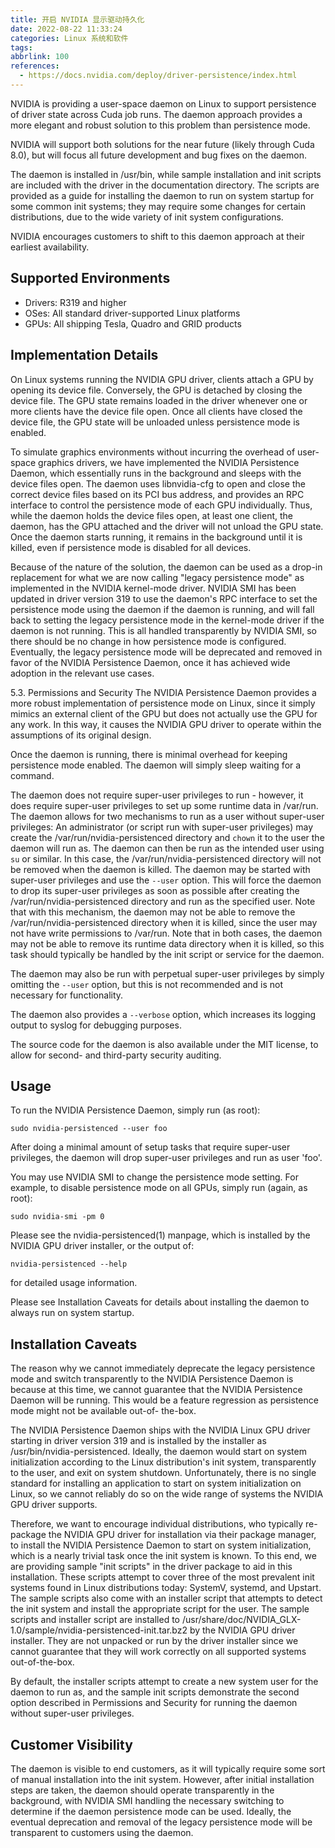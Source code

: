 ```yaml
---
title: 开启 NVIDIA 显示驱动持久化
date: 2022-08-22 11:33:24
categories: Linux 系统和软件
tags:
abbrlink: 100
references:
  - https://docs.nvidia.com/deploy/driver-persistence/index.html
---
```

NVIDIA is providing a user-space daemon on Linux to support persistence of driver state across Cuda job runs. The daemon approach provides a more elegant and robust solution to this problem than persistence mode.

NVIDIA will support both solutions for the near future (likely through Cuda 8.0), but will focus all future development and bug fixes on the daemon.

The daemon is installed in /usr/bin, while sample installation and init scripts are included with the driver in the documentation directory. The scripts are provided as a guide for installing the daemon to run on system startup for some common init systems; they may require some changes for certain distributions, due to the wide variety of init system configurations.

NVIDIA encourages customers to shift to this daemon approach at their earliest availability.

## Supported Environments

- Drivers: R319 and higher
- OSes: All standard driver-supported Linux platforms
- GPUs: All shipping Tesla, Quadro and GRID products

## Implementation Details

On Linux systems running the NVIDIA GPU driver, clients attach a GPU by opening its device file. Conversely, the GPU is detached by closing the device file. The GPU state remains loaded in the driver whenever one or more clients have the device file open. Once all clients have closed the device file, the GPU state will be unloaded unless persistence mode is enabled.

<!-- more -->

To simulate graphics environments without incurring the overhead of user-space graphics drivers, we have implemented the NVIDIA Persistence Daemon, which essentially runs in the background and sleeps with the device files open. The daemon uses libnvidia-cfg to open and close the correct device files based on its PCI bus address, and provides an RPC interface to control the persistence mode of each GPU individually. Thus, while the daemon holds the device files open, at least one client, the daemon, has the GPU attached and the driver will not unload the GPU state. Once the daemon starts running, it remains in the background until it is killed, even if persistence mode is disabled for all devices.

Because of the nature of the solution, the daemon can be used as a drop-in replacement for what we are now calling "legacy persistence mode" as implemented in the NVIDIA kernel-mode driver. NVIDIA SMI has been updated in driver version 319 to use the daemon's RPC interface to set the persistence mode using the daemon if the daemon is running, and will fall back to setting the legacy persistence mode in the kernel-mode driver if the daemon is not running. This is all handled transparently by NVIDIA SMI, so there should be no change in how persistence mode is configured. Eventually, the legacy persistence mode will be deprecated and removed in favor of the NVIDIA Persistence Daemon, once it has achieved wide adoption in the relevant use cases.

5.3. Permissions and Security
The NVIDIA Persistence Daemon provides a more robust implementation of persistence mode on Linux, since it simply mimics an external client of the GPU but does not actually use the GPU for any work. In this way, it causes the NVIDIA GPU driver to operate within the assumptions of its original design.

Once the daemon is running, there is minimal overhead for keeping persistence mode enabled. The daemon will simply sleep waiting for a command.

The daemon does not require super-user privileges to run - however, it does require super-user privileges to set up some runtime data in /var/run. The daemon allows for two mechanisms to run as a user without super-user privileges:
An administrator (or script run with super-user privileges) may create the /var/run/nvidia-persistenced directory and `chown` it to the user the daemon will run as. The daemon can then be run as the intended user using `su` or similar. In this case, the /var/run/nvidia-persistenced directory will not be removed when the daemon is killed.
The daemon may be started with super-user privileges and use the `--user` option. This will force the daemon to drop its super-user privileges as soon as possible after creating the /var/run/nvidia-persistenced directory and run as the specified user. Note that with this mechanism, the daemon may not be able to remove the /var/run/nvidia-persistenced directory when it is killed, since the user may not have write permissions to /var/run.
Note that in both cases, the daemon may not be able to remove its runtime data directory when it is killed, so this task should typically be handled by the init script or service for the daemon.

The daemon may also be run with perpetual super-user privileges by simply omitting the `--user` option, but this is not recommended and is not necessary for functionality.

The daemon also provides a `--verbose` option, which increases its logging output to syslog for debugging purposes.

The source code for the daemon is also available under the MIT license, to allow for second- and third-party security auditing.

## Usage

To run the NVIDIA Persistence Daemon, simply run (as root):

```
sudo nvidia-persistenced --user foo
```

After doing a minimal amount of setup tasks that require super-user privileges, the daemon will drop super-user privileges and run as user 'foo'.

You may use NVIDIA SMI to change the persistence mode setting. For example, to disable persistence mode on all GPUs, simply run (again, as root):

```
sudo nvidia-smi -pm 0
```

Please see the nvidia-persistenced(1) manpage, which is installed by the NVIDIA GPU driver installer, or the output of:

```
nvidia-persistenced --help
```

for detailed usage information.

Please see Installation Caveats for details about installing the daemon to always run on system startup.

## Installation Caveats

The reason why we cannot immediately deprecate the legacy persistence mode and switch transparently to the NVIDIA Persistence Daemon is because at this time, we cannot guarantee that the NVIDIA Persistence Daemon will be running. This would be a feature regression as persistence mode might not be available out-of- the-box.

The NVIDIA Persistence Daemon ships with the NVIDIA Linux GPU driver starting in driver version 319 and is installed by the installer as /usr/bin/nvidia-persistenced. Ideally, the daemon would start on system initialization according to the Linux distribution's init system, transparently to the user, and exit on system shutdown. Unfortunately, there is no single standard for installing an application to start on system initialization on Linux, so we cannot reliably do so on the wide range of systems the NVIDIA GPU driver supports.

Therefore, we want to encourage individual distributions, who typically re-package the NVIDIA GPU driver for installation via their package manager, to install the NVIDIA Persistence Daemon to start on system initialization, which is a nearly trivial task once the init system is known. To this end, we are providing sample "init scripts" in the driver package to aid in this installation. These scripts attempt to cover three of the most prevalent init systems found in Linux distributions today: SystemV, systemd, and Upstart. The sample scripts also come with an installer script that attempts to detect the init system and install the appropriate script for the user. The sample scripts and installer script are installed to /usr/share/doc/NVIDIA_GLX-1.0/sample/nvidia-persistenced-init.tar.bz2 by the NVIDIA GPU driver installer. They are not unpacked or run by the driver installer since we cannot guarantee that they will work correctly on all supported systems out-of-the-box.

By default, the installer scripts attempt to create a new system user for the daemon to run as, and the sample init scripts demonstrate the second option described in Permissions and Security for running the daemon without super-user privileges.

## Customer Visibility

The daemon is visible to end customers, as it will typically require some sort of manual installation into the init system. However, after initial installation steps are taken, the daemon should operate transparently in the background, with NVIDIA SMI handling the necessary switching to determine if the daemon persistence mode can be used. Ideally, the eventual deprecation and removal of the legacy persistence mode will be transparent to customers using the daemon.
